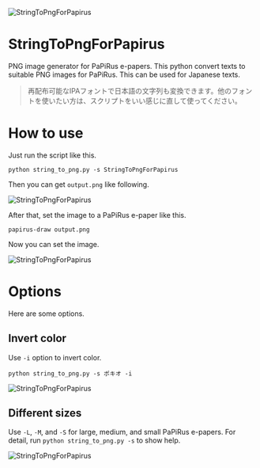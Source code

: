![StringToPngForPapirus](https://lh3.googleusercontent.com/KdiVf6j3LePCfmnpix-ZWNeV6WH7WkjHZuk7prS73T_iGgVWdp749CpxwIdurE0vqkNhE5IotU4YVkpxg46dl3s46qkyCkNzVjfFMwsmPwWqt0uTJFeAQLeLGxxoJfMmdSq3Qdkb9po=s600 "StringToPngForPapirus")


# StringToPngForPapirus
PNG image generator for PaPiRus e-papers. This python convert texts to suitable PNG images for PaPiRus. This can be used for Japanese texts.

> 再配布可能なIPAフォントで日本語の文字列も変換できます。他のフォントを使いたい方は、スクリプトをいい感じに直して使ってください。


# How to use
Just run the script like this.

```
python string_to_png.py -s StringToPngForPapirus
```

Then you can get `output.png` like following.

![StringToPngForPapirus](https://lh3.googleusercontent.com/FaE4ouQKO4oNHKMi7JOWakvjnnFd0Z7mDlta5FgZ8enSp9hExJaOuelIw2ROaacvOnFpjI9xKtqRgcAUp2iICWWb3SQCwLSGIHzKBJHSFe5KXJJ_iGgKMdVcke3ZMkAUjkcomsT3uOk=s600 "StringToPngForPapirus")


After that, set the image to a PaPiRus e-paper like this.

```
papirus-draw output.png
```

Now you can set the image.

![StringToPngForPapirus](https://lh3.googleusercontent.com/gHFBSst64jE_t1UrogGkPcys8V6ApyKFesctotFuKwI9Wf-LHfZ8mwt1LKzdsWLeJCpAZWY1EvxvEK-zU3LOi01Y3FVCRSlQSK0zEcsTYVjSW-PtRxJ2Qp1_lbHoWzHZY_7FP4VBQKE=s600 "StringToPngForPapirus")


# Options

Here are some options.


## Invert color

Use `-i` option to invert color.


```
python string_to_png.py -s ポキオ -i
```

![StringToPngForPapirus](https://lh3.googleusercontent.com/5se6SfDN_HJSxsOJFOEtqZpAgrGMo8NJm88jPyfpDP3XeYgTSV7P1j6SMwfMyo0YDaR2NEGkn7FcaRWZbfWov89Jwwt8UxzY2OxNtfyWdPhdrwcRbfrZi2WznaA79ZjQ8iiirZsRLlo=s600 "StringToPngForPapirus")

## Different sizes

Use `-L`, `-M`, and `-S` for large, medium, and small PaPiRus e-papers. For detail, run `python string_to_png.py -s` to show help.


![StringToPngForPapirus](https://lh3.googleusercontent.com/YmXsCb97TqK7vwZMXdgMOFUJk3OINIghmta9Ktry5Ax3gl-zbKrhRkVyt2RmqEF_2CD0klcvNinEubP-NLg4aU0iZEZHmocd-chGjZTz_tfbvALabSphOpFEB90xrLJxe5FnAWTJCCY=s600 "StringToPngForPapirus")